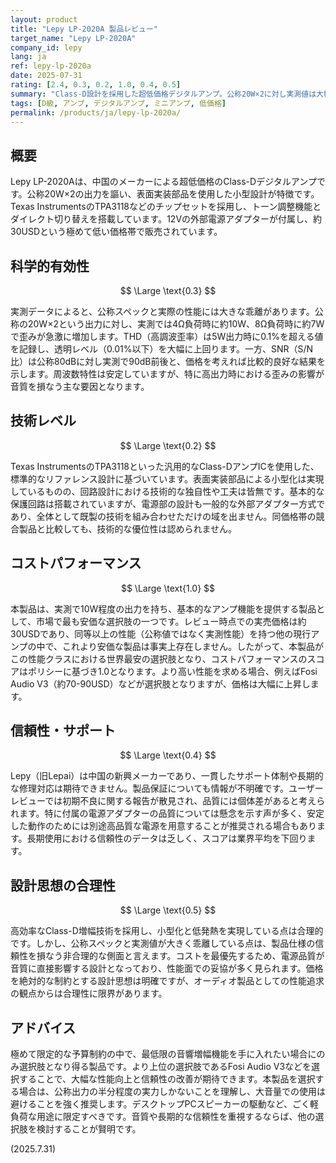 ```yaml
---
layout: product
title: "Lepy LP-2020A 製品レビュー"
target_name: "Lepy LP-2020A"
company_id: lepy
lang: ja
ref: lepy-lp-2020a
date: 2025-07-31
rating: [2.4, 0.3, 0.2, 1.0, 0.4, 0.5]
summary: "Class-D設計を採用した超低価格デジタルアンプ。公称20W×2に対し実測値は大幅に下回る。価格を考慮すれば基本的な性能は確保している。"
tags: [D級, アンプ, デジタルアンプ, ミニアンプ, 低価格]
permalink: /products/ja/lepy-lp-2020a/
---
```

## 概要

Lepy LP-2020Aは、中国のメーカーによる超低価格のClass-Dデジタルアンプです。公称20W×2の出力を謳い、表面実装部品を使用した小型設計が特徴です。Texas InstrumentsのTPA3118などのチップセットを採用し、トーン調整機能とダイレクト切り替えを搭載しています。12Vの外部電源アダプターが付属し、約30USDという極めて低い価格帯で販売されています。

## 科学的有効性

$$ \Large \text{0.3} $$

実測データによると、公称スペックと実際の性能には大きな乖離があります。公称の20W×2という出力に対し、実測では4Ω負荷時に約10W、8Ω負荷時に約7Wで歪みが急激に増加します。THD（高調波歪率）は5W出力時に0.1%を超える値を記録し、透明レベル（0.01%以下）を大幅に上回ります。一方、SNR（S/N比）は公称80dBに対し実測で90dB前後と、価格を考えれば比較的良好な結果を示します。周波数特性は安定していますが、特に高出力時における歪みの影響が音質を損なう主な要因となります。

## 技術レベル

$$ \Large \text{0.2} $$

Texas InstrumentsのTPA3118といった汎用的なClass-DアンプICを使用した、標準的なリファレンス設計に基づいています。表面実装部品による小型化は実現しているものの、回路設計における技術的な独自性や工夫は皆無です。基本的な保護回路は搭載されていますが、電源部の設計も一般的な外部アダプター方式であり、全体として既製の技術を組み合わせただけの域を出ません。同価格帯の競合製品と比較しても、技術的な優位性は認められません。

## コストパフォーマンス

$$ \Large \text{1.0} $$

本製品は、実測で10W程度の出力を持ち、基本的なアンプ機能を提供する製品として、市場で最も安価な選択肢の一つです。レビュー時点での実売価格は約30USDであり、同等以上の性能（公称値ではなく実測性能）を持つ他の現行アンプの中で、これより安価な製品は事実上存在しません。したがって、本製品がこの性能クラスにおける世界最安の選択肢となり、コストパフォーマンスのスコアはポリシーに基づき1.0となります。より高い性能を求める場合、例えばFosi Audio V3（約70-90USD）などが選択肢となりますが、価格は大幅に上昇します。

## 信頼性・サポート

$$ \Large \text{0.4} $$

Lepy（旧Lepai）は中国の新興メーカーであり、一貫したサポート体制や長期的な修理対応は期待できません。製品保証についても情報が不明確です。ユーザーレビューでは初期不良に関する報告が散見され、品質には個体差があると考えられます。特に付属の電源アダプターの品質については懸念を示す声が多く、安定した動作のためには別途高品質な電源を用意することが推奨される場合もあります。長期使用における信頼性のデータは乏しく、スコアは業界平均を下回ります。

## 設計思想の合理性

$$ \Large \text{0.5} $$

高効率なClass-D増幅技術を採用し、小型化と低発熱を実現している点は合理的です。しかし、公称スペックと実測値が大きく乖離している点は、製品仕様の信頼性を損なう非合理的な側面と言えます。コストを最優先するため、電源品質が音質に直接影響する設計となっており、性能面での妥協が多く見られます。価格を絶対的な制約とする設計思想は明確ですが、オーディオ製品としての性能追求の観点からは合理性に限界があります。

## アドバイス

極めて限定的な予算制約の中で、最低限の音響増幅機能を手に入れたい場合にのみ選択肢となり得る製品です。より上位の選択肢であるFosi Audio V3などを選択することで、大幅な性能向上と信頼性の改善が期待できます。本製品を選択する場合は、公称出力の半分程度の実力しかないことを理解し、大音量での使用は避けることを強く推奨します。デスクトップPCスピーカーの駆動など、ごく軽負荷な用途に限定すべきです。音質や長期的な信頼性を重視するならば、他の選択肢を検討することが賢明です。

(2025.7.31)
